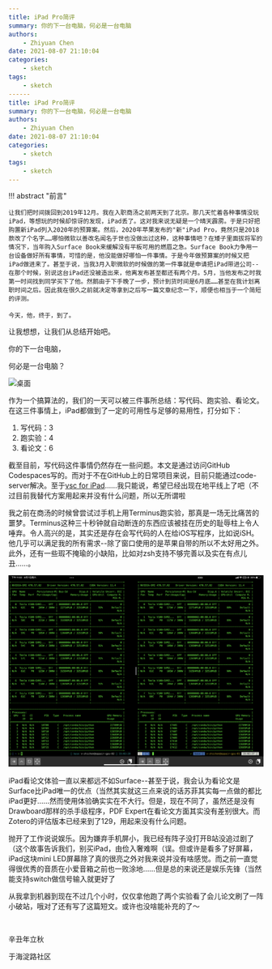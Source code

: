 ```yaml
---
title: iPad Pro简评
summary: 你的下一台电脑，何必是一台电脑
authors:
    - Zhiyuan Chen
date: 2021-08-07 21:10:04
categories: 
    - sketch
tags:
    - sketch
------
title: iPad Pro简评
summary: 你的下一台电脑，何必是一台电脑
authors:
    - Zhiyuan Chen
date: 2021-08-07 21:10:04
categories: 
    - sketch
tags:
    - sketch
---
```


!!! abstract "前言"

    让我们把时间拨回到2019年12月。我在入职商汤之前两天到了北京。那几天忙着各种事情没玩iPad，等想玩的时候却惊讶的发现，iPad丢了。这对我来说无疑是一个晴天霹雳。于是只好把购置新iPad列入2020年的预算案。然后，2020年苹果发布的"新"iPad Pro，竟然只是2018款改了个名字……哪怕微软以善改名闻名于世也没做出过这种，这种事情吧？在矮子里面拔将军的情况下，当年购入Surface Book来缓解没有平板可用的燃眉之急。Surface Book力争用一台设备做好所有事情，可惜的是，他没能做好哪怕一件事情。于是今年做预算案的时候又把iPad做进来了。甚至于说，当我3月入职微软的时候做的第一件事就是申请把iPad带进公司--在那个时候，别说这台iPad还没被造出来，他离发布甚至都还有两个月。5月，当他发布之时我第一时间找到同学买下了他。然鹅由于下手晚了一步，预计到货时间是6月底……甚至在我计划离职时间之后。因此我在很久之前就决定等拿到之后写一篇文章纪念一下，顺便也相当于一个简短的评测。
    
    今天，他，终于，到了。

让我想想，让我们从总结开始吧。

你的下一台电脑，

何必是一台电脑？

![桌面](../assests/sketch/ipad/home.png "桌面")

作为一个搞算法的，我们的一天可以被三件事所总结：写代码、跑实验、看论文。在这三件事情上，iPad都做到了一定的可用性与足够的易用性，打分如下：

1. 写代码：3
2. 跑实验：4
3. 看论文：6

截至目前，写代码这件事情仍然存在一些问题。本文是通过访问GitHub Codespaces写的。而对于不在GitHub上的日常项目来说，目前只能通过code-server解决。至于[vsc for iPad](https://github.com/microsoft/vscode/issues/70764)……我只能说，希望已经出现在地平线上了吧（不过目前我替代方案用起来并没有什么问题，所以无所谓啦

我之前在商汤的时候曾尝试过手机上用Terminus跑实验，那真是一场无比痛苦的噩梦。Terminus这种三十秒钟就自动断连的东西应该被挂在历史的耻辱柱上令人唾弃。令人高兴的是，其实还是存在会写代码的人在给iOS写程序，比如说iSH。他几乎可以满足我的所有需求--除了窗口使用的是苹果自带的所以不太好用之外。此外，还有一些瑕不掩瑜的小缺陷，比如对zsh支持不够完善以及实在有点儿丑……。

![iSH](../assests/sketch/ipad/iSH.png "iSH")

iPad看论文体验一直以来都远不如Surface--甚至于说，我会认为看论文是Surface比iPad唯一的优点（当然其实就这三点来说的话苏菲其实每一点做的都比iPad更好……然而使用体验确实实在不大行。但是，现在不同了，虽然还是没有Drawboard那样的杀手级程序，PDF Expert在看论文方面其实没有差别很大。而Zotero的评估版本已经来到了129，用起来没有什么问题。

抛开了工作说说娱乐。因为嫌弃手机屏小，我已经有阵子没打开B站没追过剧了（这个故事告诉我们，别买iPad，由俭入奢难啊（误。但或许是看多了好屏幕，iPad这块mini LED屏幕除了真的很亮之外对我来说并没有啥感觉。而之前一直觉得很优秀的音质在小爱音箱之前也一败涂地……但是总的来说还是娱乐先锋（当然能支持switch做信号输入就更好了

从我拿到机器到现在不过几个小时，仅仅拿他跑了两个实验看了会儿论文刷了一阵小破站，哦对了还有写了这篇短文。或许也没啥能补充的了～

</br>

辛丑年立秋

于海淀路社区
